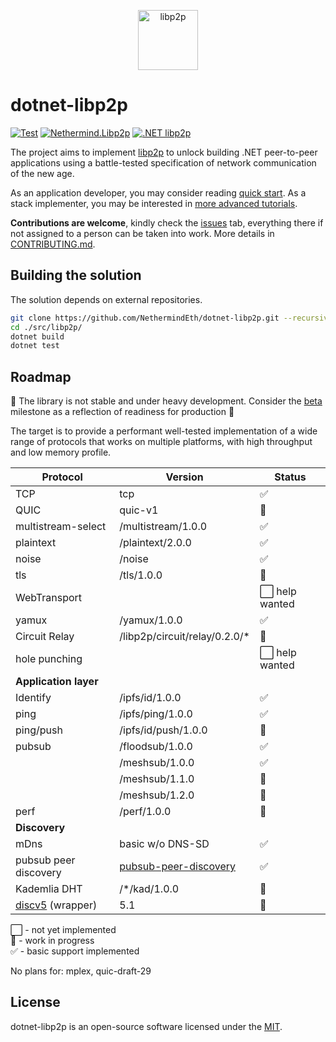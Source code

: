 <p align="center">
  <picture>
    <source media="(prefers-color-scheme: dark)" srcset="https://github.com/libp2p/libp2p/blob/master/logo/white-bg-2.png?raw=true">
    <source media="(prefers-color-scheme: light)" srcset="https://github.com/libp2p/libp2p/blob/master/logo/black-bg-2.png?raw=true">
    <img alt="libp2p" src="https://github.com/libp2p/libp2p/blob/master/logo/black-bg-2.png?raw=true" height="96">
  </picture>
</p>

# dotnet-libp2p

[![Test](https://github.com/nethermindeth/dotnet-libp2p/actions/workflows/test.yml/badge.svg)](https://github.com/nethermindeth/dotnet-libp2p/actions/workflows/test.yml)
[![Nethermind.Libp2p](https://img.shields.io/nuget/v/Nethermind.Libp2p)](https://www.nuget.org/packages/Nethermind.Libp2p)
[![.NET libp2p](https://img.shields.io/badge/telegram-.NET%20libp2p-blue?logo=telegram)](https://t.me/dotnet_libp2p)

The project aims to implement [libp2p](https://libp2p.io) to unlock building .NET peer-to-peer applications using a battle-tested specification of network communication of the new age.

As an application developer, you may consider reading [quick start](./docs/README.md).
As a stack implementer, you may be interested in [more advanced tutorials](./docs/development/README.md).

**Contributions are welcome**, kindly check the [issues](https://github.com/NethermindEth/dotnet-libp2p/issues) tab, everything there if not assigned to a person can be taken into work. More details in [CONTRIBUTING.md](./CONTRIBUTING.md).

## Building the solution

The solution depends on external repositories.

```sh
git clone https://github.com/NethermindEth/dotnet-libp2p.git --recursive
cd ./src/libp2p/
dotnet build
dotnet test
```

## Roadmap

🚧 The library is not stable and under heavy development. Consider the [beta](https://github.com/NethermindEth/dotnet-libp2p/milestone/5) milestone as a reflection of readiness for production 🚧

The target is to provide a performant well-tested implementation of a wide range of protocols that works on multiple platforms, with high throughput and low memory profile.


| Protocol           | Version            | Status          |
|--------------------|--------------------|-----------------|
| TCP                | tcp                | ✅             |
| QUIC               | quic-v1            | 🚧             |
| multistream-select | /multistream/1.0.0 | ✅             |
| plaintext          | /plaintext/2.0.0   | ✅             |
| noise              | /noise             | ✅             |
| tls                | /tls/1.0.0         | 🚧             |
| WebTransport       |                    | ⬜ help wanted |
| yamux              | /yamux/1.0.0       | ✅             |
| Circuit Relay      | /libp2p/circuit/relay/0.2.0/* | 🚧  |
| hole punching      |                    | ⬜ help wanted |
| **Application layer**
| Identify           | /ipfs/id/1.0.0     | ✅             |
| ping               | /ipfs/ping/1.0.0   | ✅             |
| ping/push          | /ipfs/id/push/1.0.0 | 🚧             |
| pubsub             | /floodsub/1.0.0    | ✅             |
|                    | /meshsub/1.0.0     | ✅             |
|                    | /meshsub/1.1.0     | 🚧             |
|                    | /meshsub/1.2.0     | 🚧             |
| perf               | /perf/1.0.0        | 🚧             |
| **Discovery**
| mDns               | basic w/o DNS-SD   | ✅             |
| pubsub peer discovery | [pubsub-peer-discovery](https://github.com/libp2p/js-libp2p-pubsub-peer-discovery)             | ✅             |
| Kademlia DHT       | /*/kad/1.0.0       | 🚧             |
| [discv5](https://github.com/Pier-Two/Lantern.Discv5) (wrapper) | 5.1 | 🚧             |

⬜ - not yet implemented<br>
🚧 - work in progress<br>
✅ - basic support implemented

No plans for: mplex, quic-draft-29

## License

dotnet-libp2p is an open-source software licensed under the [MIT](https://github.com/nethermindeth/dotnet-libp2p/blob/main/LICENSE).
